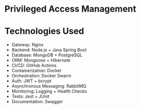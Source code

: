 # Privileged Access Management

# Technologies Used

- Gateway: Nginx
- Backend: Node.js + Java Spring Boot
- Database: MongoDB + PostgreSQL
- ORM: Mongoose + Hibernate
- CI/CD: GitHub Actions
- Containerization: Docker
- Orchestration: Docker Swarm
- Auth: JWT + bcrypt
- Asynchronous Messaging: RabbitMQ
- Monitoring: Logging + Health Checks
- Tests: Jest + JUnit
- Documentation: Swagger
